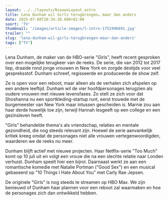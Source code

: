 ```yaml
---
layout: ../../layouts/NieuwsLayout.astro
title: Lena Dunham wil Girls terugbrengen… maar dan anders
date: 2025-07-08T20:34:38.600+02:00
soort: 'TV'
thumbnail: '/images/article-images/l-intro-1751996691.jpg'
trailer: ""
slug: 'lena-dunham-wil-girls-terugbrengen-maar-dan-anders'
tags: ["TV"]
---
```


Lena Dunham, de maker van de HBO-serie "Girls", heeft recent gesproken over een
mogelijke terugkeer van de reeks. De serie, die van 2012 tot 2017 liep, draaide
rond jonge vrouwen in New York en zorgde destijds voor veel gespreksstof. Dunham
schreef, regisseerde en produceerde de show zelf.

Ze is open voor een reboot, maar alleen als de verhalen zich afspelen op een
andere leeftijd. Dunham wil de vier hoofdpersonages terugzien als oudere vrouwen
met nieuwe levensfases. Zo stelt ze zich voor dat Shoshanna nu een
sportkleding-startup runt, eerst trouwde met de burgemeester van New York maar
intussen gescheiden is. Marnie zou aan haar derde huwelijk toe zijn, terwijl
Hannah lesgeeft op een college en een gezinsleven heeft.

"Girls" behandelde thema's als vriendschap, relaties en mentale gezondheid, die
nog steeds relevant zijn. Hoewel de serie aanvankelijk kritiek kreeg omdat de
personages niet alle vrouwen vertegenwoordigden, waarderen we de reeks nu meer.

Dunham blijft actief met nieuwe projecten. Haar Netflix-serie "Too Much" komt op
10 juli uit en volgt een vrouw die na een slechte relatie naar Londen verhuist.
Dunham speelt hier een bijrol. Daarnaast werkt ze aan een romantische komedie
met Natalie Portman ("Good Sex") en een musical gebaseerd op "10 Things I Hate
About You" met Carly Rae Jepsen.

De originele "Girls" is nog steeds te streamen op HBO Max. We zijn benieuwd of
Dunham haar plannen voor een reboot zal waarmaken en hoe de personages zich dan
ontwikkeld hebben.